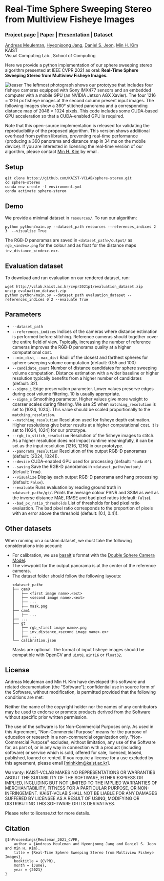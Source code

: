 # Real-Time Sphere Sweeping Stereo from Multiview Fisheye Images

### [Project page](http://vclab.kaist.ac.kr/cvpr2021p1/) | [Paper](http://vclab.kaist.ac.kr/cvpr2021p1/cvpr21-sphere-sweeping.pdf) | [Presentation](https://www.youtube.com/watch?v=MvHa6b2TMus) | [Dataset](http://vclab.kaist.ac.kr/cvpr2021p1/evaluation_dataset.zip)
[Andreas Meuleman](https://ameuleman.github.io), 
[Hyeonjoong Jang](http://vclab.kaist.ac.kr/hjjang/), 
[Daniel S. Jeon](https://edoli.github.io/research/), 
[Min H. Kim](http://vclab.kaist.ac.kr/minhkim/)<br>
KAIST<br>
Visual Computing Lab., School of Computing

Here we provide a python implementation of our sphere sweeping stereo algorithm presented at IEEE CVPR 2021 as oral: **Real-Time Sphere Sweeping Stereo from Multiview Fisheye Images**. 

![teaser](teaser.svg)
The leftmost photograph shows our prototype that includes four fisheye cameras equipped with Sony IMX477 sensors and an embedded computer with a mobile GPU (an NVIDIA Jetson AGX Xavier). The four 1216 × 1216 px fisheye images at the second column present input images. The following images show a 360° stitched panorama and a corresponding distance map of 2048 × 1024 pixels. This code includes some CUDA-based GPU acceleration so that a CUDA-enabled GPU is required.

Note that this open-source implementation is released for validating the reproducibility of the proposed algorithm. This version shows additional overhead from python libraries, preventing real-time performance (producing a 360 panorama and distance map in 34 ms on the mobile device). If you are interested in licensing the real-time version of our algorithm, please contact [Min H. Kim](mailto:minhkim@kaist.ac.kr) by email.

## Setup
```
git clone https://github.com/KAIST-VCLAB/sphere-stereo.git
cd sphere-stereo
conda env create -f environment.yml
conda activate sphere-stereo
```

## Demo
We provide a minimal dataset in `resources/`. To run our algorithm:
```
python python/main.py --dataset_path resources --references_indices 2 3  --visualize True
```
The RGB-D panoramas are saved in `<dataset_path>/output/` as `rgb_<index>.png` for the colour and as float for the distance maps `inv_distance_<index>.exr`.

## Evaluation dataset
To download and run evaluation on our rendered dataset, run:
```
wget http://vclab.kaist.ac.kr/cvpr2021p1/evaluation_dataset.zip
unzip evaluation_dataset.zip
python python/main.py --dataset_path evaluation_dataset --references_indices 0 2 --evaluate True
```

## Parameters
* `--dataset_path` 
* `--references_indices` Indices of the cameras where distance estimation is performed before stitching. Reference cameras should together cover the entire field of view. Typically, increasing the number of reference cameras improves the RGB-D panorama quality at a higher computational cost.
* `--min_dist`, `--max_dist` Radii of the closest and farthest spheres for sphere sweeping volume computation (default: 0.55 and 100)
* `--candidate_count` Number of distance candidates for sphere sweeping volume computation. Distance estimation with a wider baseline or higher resolution typically benefits from a higher number of candidates (default: 32).
* `--sigma_i` Edge preservation parameter. Lower values preserve edges during cost volume filtering. 10 is usually appropriate.
* `--sigma_s` Smoothing parameter. Higher values give more weight to coarser scales during filtering. We use 25 when `matching_resolution` is set to [1024, 1024]. This value should be scaled proportionally to the `matching_resolution`.
* `--matching_resolution` Resolution used for fisheye depth estimation. Higher resolutions give better results at a higher computational cost. It is set to [1024, 1024] for our prototype.
* `--rgb_to_stitch_resolution` Resolution of the fisheye images to stitch. As a higher resolution does not impact runtime meaningfully, it can be set as the input resolution [1216, 1216] in our prototype.
* `--panorama_resolution` Resolution of the output RGB-D panoramas (default: [2024, 1024]). 
* `--device` CUDA-enabled GPU used for processing (default: `"cuda:0"`).
* `--saving` Save the RGB-D panoramas in `<dataset_path>/output/` (default: `True`).
* `--visualize` Display each output RGB-D panorama and hang processing (default: `False`).
* `--evaluate` Runs evaluation by reading ground truth in `<dataset_path>/gt/`. Prints the average colour PSNR and SSIM as well as the inverse distance MAE, RMSE and bad pixel ratios (default: `False`).
* `--bad_px_ratio_thresholds` List of thresholds for bad pixel ratio evaluation. The bad pixel ratio corresponds to the proportion of pixels with an error above the threshold (default: [0.1, 0.4]). 

## Other datasets
When running on a custom dataset, we must take the following considerations into account:
* For calibration, we use [basalt](https://gitlab.com/VladyslavUsenko/basalt/-/blob/master/doc/Calibration.md)'s format with the [Double Sphere Camera Model](https://arxiv.org/abs/1807.08957).
* The viewpoint for the output panorama is at the center of the reference cameras.
* The dataset folder should follow the following layouts:
    ```
    <dataset_path>
    ├── cam0 
    │   ├── <first image name>.<ext>
    │   ├── <second image name>.<ext>
    │   ├── ...
    │   ├── mask.png
    ├── cam1
    │   ├── ...
    ├── ...
    ├── gt
    │   ├── rgb_<first image name>.png
    │   ├── inv_distance_<second image name>.exr
    │   ├── ...
    └── calibration.json
    ```
    Masks are optional. The format of input fisheye images should be compatible with OpenCV and `uint8`, `uint16` or `float32`.

## License
Andreas Meuleman and Min H. Kim have developed this software and related documentation (the "Software"); confidential use in source form of the Software, without modification, is permitted provided that the following conditions are met:

Neither the name of the copyright holder nor the names of any contributors may be used to endorse or promote products derived from the Software without specific prior written permission.

The use of the software is for Non-Commercial Purposes only. As used in this Agreement, "Non-Commercial Purpose" means for the purpose of education or research in a non-commercial organization only. "Non-Commercial Purpose" excludes, without limitation, any use of the Software for, as part of, or in any way in connection with a product (including software) or service which is sold, offered for sale, licensed, leased, published, loaned or rented. If you require a license for a use excluded by this agreement, please email [minhkim@kaist.ac.kr].

Warranty: KAIST-VCLAB MAKES NO REPRESENTATIONS OR WARRANTIES ABOUT THE SUITABILITY OF THE SOFTWARE, EITHER EXPRESS OR IMPLIED, INCLUDING BUT NOT LIMITED TO THE IMPLIED WARRANTIES OF MERCHANTABILITY, FITNESS FOR A PARTICULAR PURPOSE, OR NON-INFRINGEMENT. KAIST-VCLAB SHALL NOT BE LIABLE FOR ANY DAMAGES SUFFERED BY LICENSEE AS A RESULT OF USING, MODIFYING OR DISTRIBUTING THIS SOFTWARE OR ITS DERIVATIVES.

Please refer to license.txt for more details.

## Citation
```
@InProceedings{Meuleman_2021_CVPR,
    author = {Andreas Meuleman and Hyeonjoong Jang and Daniel S. Jeon and Min H. Kim},
    title = {Real-Time Sphere Sweeping Stereo from Multiview Fisheye Images},
    booktitle = {CVPR},
    month = {June},
    year = {2021}
}
```
